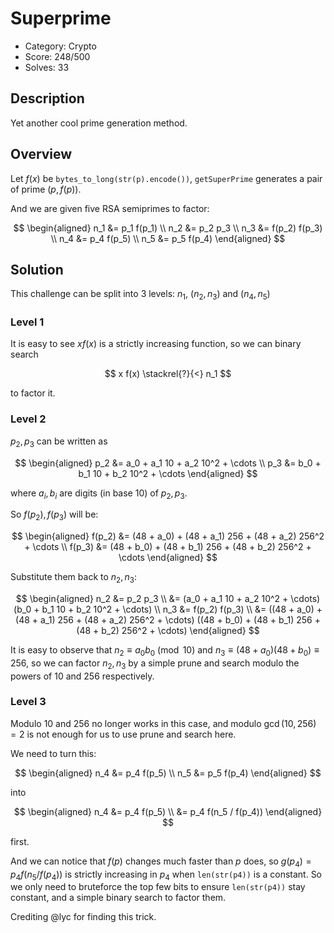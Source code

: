 # Superprime

* Category: Crypto
* Score: 248/500
* Solves: 33

## Description

Yet another cool prime generation method.

## Overview

Let $f(x)$ be `bytes_to_long(str(p).encode())`, `getSuperPrime` generates a pair of prime $(p, f(p))$.

And we are given five RSA semiprimes to factor:

$$
\begin{aligned}
n_1 &= p_1 f(p_1) \\
n_2 &= p_2 p_3 \\
n_3 &= f(p_2) f(p_3) \\
n_4 &= p_4 f(p_5) \\
n_5 &= p_5 f(p_4)
\end{aligned}
$$

## Solution

This challenge can be split into 3 levels: $n_1$, $(n_2, n_3)$ and $(n_4, n_5)$

### Level 1

It is easy to see $x f(x)$ is a strictly increasing function, so we can binary search

$$
x f(x) \stackrel{?}{<} n_1
$$

to factor it.

### Level 2

$p_2, p_3$ can be written as

$$
\begin{aligned}
p_2 &= a_0 + a_1 10 + a_2 10^2 + \cdots \\
p_3 &= b_0 + b_1 10 + b_2 10^2 + \cdots
\end{aligned}
$$

where $a_i, b_i$ are digits (in base 10) of $p_2, p_3$.

So $f(p_2), f(p_3)$ will be:

$$
\begin{aligned}
f(p_2) &= (48 + a_0) + (48 + a_1) 256 + (48 + a_2) 256^2 + \cdots \\
f(p_3) &= (48 + b_0) + (48 + b_1) 256 + (48 + b_2) 256^2 + \cdots
\end{aligned}
$$

Substitute them back to $n_2, n_3$:

$$
\begin{aligned}
n_2 &= p_2 p_3 \\
    &= (a_0 + a_1 10 + a_2 10^2 + \cdots) (b_0 + b_1 10 + b_2 10^2 + \cdots) \\
n_3 &= f(p_2) f(p_3) \\
    &= ((48 + a_0) + (48 + a_1) 256 + (48 + a_2) 256^2 + \cdots) ((48 + b_0) + (48 + b_1) 256 + (48 + b_2) 256^2 + \cdots)
\end{aligned}
$$

It is easy to observe that $n_2 \equiv a_0 b_0 \pmod{10}$ and $n_3 \equiv (48+a_0) (48+b_0) \equiv{256}$, so we can factor $n_2, n_3$ by a simple prune and search modulo the powers of $10$ and $256$ respectively.

### Level 3

Modulo $10$ and $256$ no longer works in this case, and modulo $\gcd(10, 256) = 2$ is not enough for us to use prune and search here.

We need to turn this:

$$
\begin{aligned}
n_4 &= p_4 f(p_5) \\
n_5 &= p_5 f(p_4)
\end{aligned}
$$

into

$$
\begin{aligned}
n_4 &= p_4 f(p_5) \\
    &= p_4 f(n_5 / f(p_4))
\end{aligned}
$$

first.

And we can notice that $f(p)$ changes much faster than $p$ does, so $g(p_4) = p_4 f(n_5 / f(p_4))$ is strictly increasing in $p_4$ when `len(str(p4))` is a constant. So we only need to bruteforce the top few bits to ensure `len(str(p4))` stay constant, and a simple binary search to factor them.

Crediting @lyc for finding this trick.
